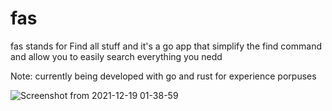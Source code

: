 # fas


fas stands for Find all stuff and it's a go app that simplify the find command and allow you to easily search everything you nedd

Note: currently being developed with go and rust for experience porpuses


![Screenshot from 2021-12-19 01-38-59](https://user-images.githubusercontent.com/72045872/146660634-c23031d7-cf50-44fc-86ab-b3375db74e32.png)
